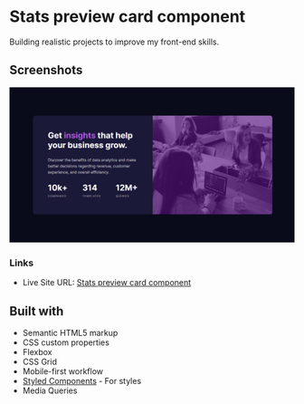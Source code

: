 # Stats preview card component

Building realistic projects to improve my front-end skills.

## Screenshots

![](ss.png)

### Links

- Live Site URL: [Stats preview card component](https://0rder-summary-card.netlify.app/)

## Built with

- Semantic HTML5 markup
- CSS custom properties
- Flexbox
- CSS Grid
- Mobile-first workflow
- [Styled Components](https://styled-components.com/) - For styles
- Media Queries

